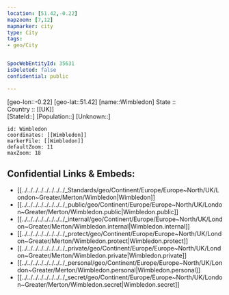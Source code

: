 ```yaml
---
location: [51.42,-0.22] 
mapzoom: [7,12] 
mapmarker: city 
type: City
tags:
- geo/City


SpocWebEntityId: 35631
isDeleted: false
confidential: public

---
```

[geo-lon::-0.22] 
[geo-lat::51.42] 
[name::Wimbledon] 
State ::  
Country :: [[UK]]  
[StateId::] 
[Population::] 
[Unknown::] 


```leaflet
id: Wimbledon
coordinates: [[Wimbledon]] 
markerFile: [[Wimbledon]] 
defaultZoom: 11 
maxZoom: 18
```


## Confidential Links & Embeds: 
- [[../../../../../../../../_Standards/geo/Continent/Europe/Europe~North/UK/London~Greater/Merton/Wimbledon|Wimbledon]] 
- [[../../../../../../../../_public/geo/Continent/Europe/Europe~North/UK/London~Greater/Merton/Wimbledon.public|Wimbledon.public]] 
- [[../../../../../../../../_internal/geo/Continent/Europe/Europe~North/UK/London~Greater/Merton/Wimbledon.internal|Wimbledon.internal]] 
- [[../../../../../../../../_protect/geo/Continent/Europe/Europe~North/UK/London~Greater/Merton/Wimbledon.protect|Wimbledon.protect]] 
- [[../../../../../../../../_private/geo/Continent/Europe/Europe~North/UK/London~Greater/Merton/Wimbledon.private|Wimbledon.private]] 
- [[../../../../../../../../_personal/geo/Continent/Europe/Europe~North/UK/London~Greater/Merton/Wimbledon.personal|Wimbledon.personal]] 
- [[../../../../../../../../_secret/geo/Continent/Europe/Europe~North/UK/London~Greater/Merton/Wimbledon.secret|Wimbledon.secret]] 
